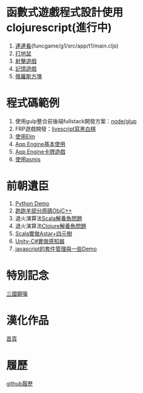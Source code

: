 # 函數式遊戲程式設計使用clojurescript(進行中)
1. [連連看](https://hanyu1983.github.io/HanWork/www/funcgame/t1.html)(funcgame/g1/src/app/t1/main.cljs)
1. [打地鼠](funcgame/g1/src/app/t2/main.cljs)
1. [射擊遊戲](funcgame/g1/src/app/t3/main.cljs)
1. [記憶遊戲](funcgame/g1/src/app/t4/main.cljs)
1. [俄羅斯方塊](funcgame/g1/src/app/t5/main.cljs)

# 程式碼範例
1. 使用gulp整合前後端fullstack開發方案：[node/glup](dev/node/)
1. FRP遊戲開發：[livescript寫黑白棋](dev/node/src/web/bw.ls)
1. [使用Elm](elm/)
1. [App Engine基本使用](appengine/)
1. [App Engine卡牌遊戲](appengine/goapp/src/tur/cardgame/)
1. [使用asmjs](asmjs/)

# 前朝遺臣
1. [Python Demo](old/pythongamedemo/)
1. [跑跑羊部分原碼ObjC++](old/SheepRunRun/)
1. 退火演算法[Scala解養魚問題](old/houseq.scala)
1. 退火演算法[Clojure解養魚問題](old/houseq.clj)
1. [Scala實做Astar+四元樹](old/scalaAstar)
1. [Unity-C#實做感知器](old/csPerceptron)
1. [javascript的套件管理與一些Demo](old/htmlDemo)

# 特別記念
[三國鋼彈](spec/)

# 漢化作品
[首頁](translate/)

# 履歷
[github履歷](resume/)
